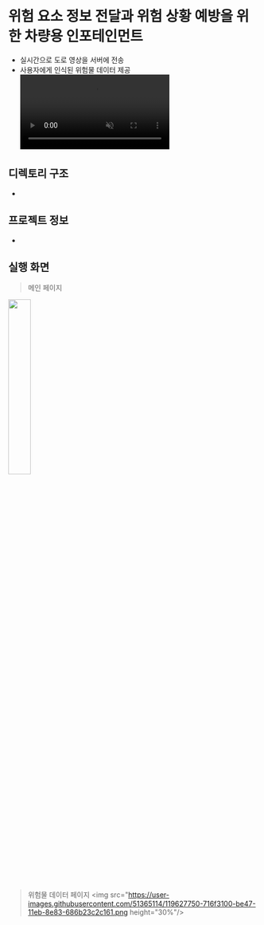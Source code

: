 # 위험 요소 정보 전달과 위험 상황 예방을 위한 차량용 인포테인먼트
- 실시간으로 도로 영상을 서버에 전송
- 사용자에게 인식된 위험물 데이터 제공
<a href='https://ifh.cc/v-PJGCZG' target='_blank' style="height=30%"><video src='https://ifh.cc/v/PJGCZG.mp4' muted autoplay loop playsinline></a>

## 디렉토리 구조
- 

## 프로젝트 정보
- 

## 실행 화면
> 메인 페이지
<img src="https://user-images.githubusercontent.com/85543502/220560291-400dfb9b-972f-4bec-8a38-ff3b6e6249fe.jpg" height="30%"/>

> 위험물 데이터 페이지
<img src="https://user-images.githubusercontent.com/51365114/119627750-716f3100-be47-11eb-8e83-686b23c2c161.png height="30%"/>
